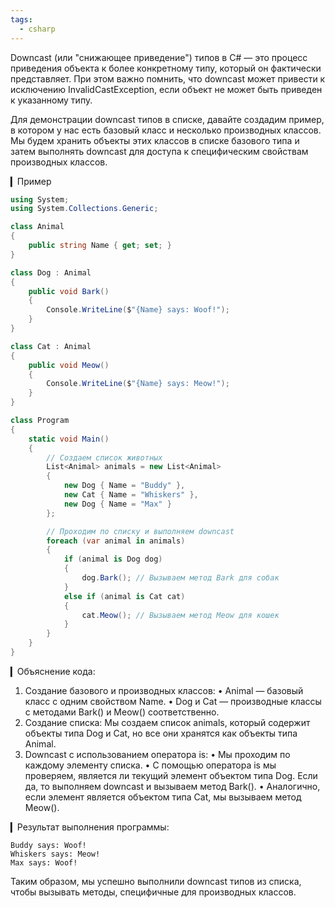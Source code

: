 ```yaml
---
tags:
  - csharp
---
```


Downcast (или "снижающее приведение") типов в C# — это процесс приведения объекта к более конкретному типу, который он фактически представляет. При этом важно помнить, что downcast может привести к исключению InvalidCastException, если объект не может быть приведен к указанному типу.

Для демонстрации downcast типов в списке, давайте создадим пример, в котором у нас есть базовый класс и несколько производных классов. Мы будем хранить объекты этих классов в списке базового типа и затем выполнять downcast для доступа к специфическим свойствам производных классов.

▎Пример
```cs
using System;
using System.Collections.Generic;

class Animal
{
    public string Name { get; set; }
}

class Dog : Animal
{
    public void Bark()
    {
        Console.WriteLine($"{Name} says: Woof!");
    }
}

class Cat : Animal
{
    public void Meow()
    {
        Console.WriteLine($"{Name} says: Meow!");
    }
}

class Program
{
    static void Main()
    {
        // Создаем список животных
        List<Animal> animals = new List<Animal>
        {
            new Dog { Name = "Buddy" },
            new Cat { Name = "Whiskers" },
            new Dog { Name = "Max" }
        };

        // Проходим по списку и выполняем downcast
        foreach (var animal in animals)
        {
            if (animal is Dog dog)
            {
                dog.Bark(); // Вызываем метод Bark для собак
            }
            else if (animal is Cat cat)
            {
                cat.Meow(); // Вызываем метод Meow для кошек
            }
        }
    }
}

```
▎Объяснение кода:
1. Создание базового и производных классов:
   • Animal — базовый класс с одним свойством Name.
   • Dog и Cat — производные классы с методами Bark() и Meow() соответственно.
2. Создание списка: Мы создаем список animals, который содержит объекты типа Dog и Cat, но все они хранятся как объекты типа Animal.
3. Downcast с использованием оператора is: 
   • Мы проходим по каждому элементу списка. 
   • С помощью оператора is мы проверяем, является ли текущий элемент объектом типа Dog. Если да, то выполняем downcast и вызываем метод Bark().
   • Аналогично, если элемент является объектом типа Cat, мы вызываем метод Meow().

▎Результат выполнения программы:
```
Buddy says: Woof!
Whiskers says: Meow!
Max says: Woof!
```
Таким образом, мы успешно выполнили downcast типов из списка, чтобы вызывать методы, специфичные для производных классов.